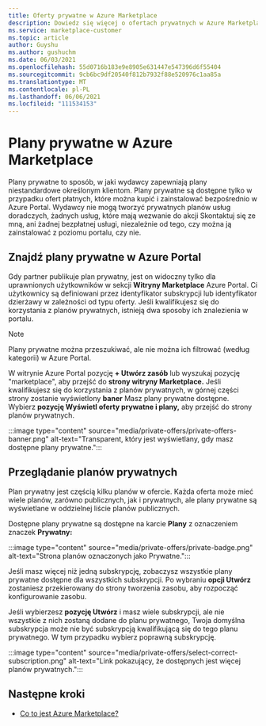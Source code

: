 ```yaml
---
title: Oferty prywatne w Azure Marketplace
description: Dowiedz się więcej o ofertach prywatnych w Azure Marketplace.
ms.service: marketplace-customer
ms.topic: article
author: Guyshu
ms.author: gushuchm
ms.date: 06/03/2021
ms.openlocfilehash: 55d0716b183e9e8905e631447e547396d6f55404
ms.sourcegitcommit: 9cb6bc9df20540f812b7932f88e520976c1aa85a
ms.translationtype: MT
ms.contentlocale: pl-PL
ms.lasthandoff: 06/06/2021
ms.locfileid: "111534153"
---
```

# <a name="private-plans-in-azure-marketplace"></a>Plany prywatne w Azure Marketplace

Plany prywatne to sposób, w jaki wydawcy zapewniają plany niestandardowe określonym klientom. Plany prywatne są dostępne tylko w przypadku ofert płatnych, które można kupić i zainstalować bezpośrednio w Azure Portal. Wydawcy nie mogą tworzyć prywatnych planów  usług doradczych, żadnych usług, które mają wezwanie do akcji Skontaktuj się ze mną, ani żadnej bezpłatnej usługi, niezależnie od tego, czy można ją zainstalować z poziomu portalu, czy nie.

## <a name="find-private-plans-in-the-azure-portal"></a>Znajdź plany prywatne w Azure Portal

Gdy partner publikuje plan prywatny, jest on widoczny tylko dla uprawnionych użytkowników w sekcji **Witryny Marketplace** Azure Portal. Ci użytkownicy są definiowani przez identyfikator subskrypcji lub identyfikator dzierżawy w zależności od typu oferty. Jeśli kwalifikujesz się do korzystania z planów prywatnych, istnieją dwa sposoby ich znalezienia w portalu.

> [!NOTE]
> Plany prywatne można przeszukiwać, ale nie można ich filtrować (według kategorii) w Azure Portal.

W witrynie Azure Portal pozycję **+ Utwórz zasób** lub wyszukaj pozycję "marketplace", aby przejść do **strony witryny Marketplace.** Jeśli kwalifikujesz się do korzystania z planów prywatnych, w górnej części strony zostanie wyświetlony **baner** Masz plany prywatne dostępne. Wybierz **pozycję Wyświetl oferty prywatne i plany,** aby przejść do strony planów prywatnych.

:::image type="content" source="media/private-offers/private-offers-banner.png" alt-text="Transparent, który jest wyświetlany, gdy masz dostępne plany prywatne.":::

## <a name="review-private-plans"></a>Przeglądanie planów prywatnych

Plan prywatny jest częścią kilku planów w ofercie. Każda oferta może mieć wiele planów, zarówno publicznych, jak i prywatnych, ale plany prywatne są wyświetlane w oddzielnej liście planów publicznych.

Dostępne plany prywatne są dostępne na karcie **Plany** z oznaczeniem znaczek **Prywatny:**

:::image type="content" source="media/private-offers/private-badge.png" alt-text="Strona planów oznaczonych jako Prywatne.":::

Jeśli masz więcej niż jedną subskrypcję, zobaczysz wszystkie plany prywatne dostępne dla wszystkich subskrypcji. Po wybraniu **opcji Utwórz** zostaniesz przekierowany do strony tworzenia zasobu, aby rozpocząć konfigurowanie zasobu.

Jeśli wybierzesz **pozycję Utwórz** i masz wiele subskrypcji, ale nie wszystkie z nich zostaną dodane do planu prywatnego, Twoja domyślna subskrypcja może nie być subskrypcją kwalifikującą się do tego planu prywatnego. W tym przypadku wybierz poprawną subskrypcję.

:::image type="content" source="media/private-offers/select-correct-subscription.png" alt-text="Link pokazujący, że dostępnych jest więcej planów prywatnych.":::

## <a name="next-steps"></a>Następne kroki

- [Co to jest Azure Marketplace?](azure-marketplace-overview.md)
